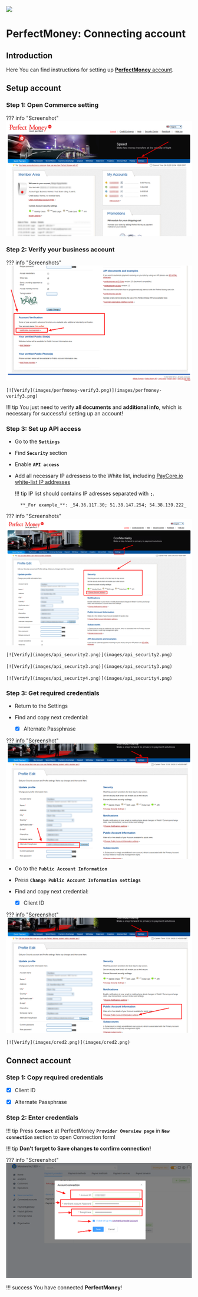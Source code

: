 <img src="https://static.openfintech.io/payment_providers/perfectmoney/logo.png?w=400" width="400px">

# PerfectMoney: Connecting account

## Introduction

Here You can find  instructions for setting up <a href="https://perfectmoney.is/login.html" target="_blank" rel="noopener"> **PerfectMoney** account</a>.

## Setup account




### Step 1: Open Commerce setting

??? info "Screenshot"
    [![Verify](images/perfmoney-verify1.png)](images/perfmoney-verify1.png)

### Step 2: Verify your business account

??? info "Screenshots"
    [![Verify](images/perfmoney-verify2.png)](images/perfmoney-verify2.png)

    [![Verify](images/perfmoney-verify3.png)](images/perfmoney-verify3.png)

!!! tip
    You just need to verify **all documents** and **additional info**, which is necessary for successful setting up an account!

### Step 3: Set up API access

- Go to the **```Settings```**
- Find **```Security```**  section
- Enable **```API access```**
- Add all necessary IP adressess to the White list, including  [PayСore.io white-list IP addresses](/ips/#white-list-ip-addresses)
    
    !!! tip
        IP list should contains IP adresses separated with **```;```**.

        **_For example_**: _54.36.117.30; 51.38.147.254; 54.38.139.222_

??? info "Screenshots"
    [![Verify](images/api_security1.png)](images/api_security1.png)

    [![Verify](images/api_security2.png)](images/api_security2.png)

    [![Verify](images/api_security3.png)](images/api_security3.png)

    [![Verify](images/api_security4.png)](images/api_security4.png)

### Step 3: Get required credentials

- Return to the Settings

- Find and copy next credential:

    - [x] Alternate Passphrase

??? info "Screenshot"
    [![Verify](images/cred3.png)](images/cred3.png)

- Go to the **```Public Account Information```**

- Press **```Change Public Account Information settings```**

- Find and copy next credential:

    - [x] Client ID

??? info "Screenshot"
    [![Verify](images/cred1.png)](images/cred1.png)

    [![Verify](images/cred2.png)](images/cred2.png)
 
## Connect account

### Step 1: Copy required credentials

- [x] Client ID

- [x] Alternate Passphrase

### Step 2: Enter credentials

!!! tip
    Press **```Connect```** at PerfectMoney **```Provider Overview page```** in **```New connection```** section to open Connection form!


!!! tip
    **Don't forget to Save changes to confirm connection!**

??? info "Screenshot"
    [![Step 3](images/perfectmoney-step_connect.png)](images/perfectmoney-step_connect.png)


!!! success
    You have connected **PerfectMoney**!